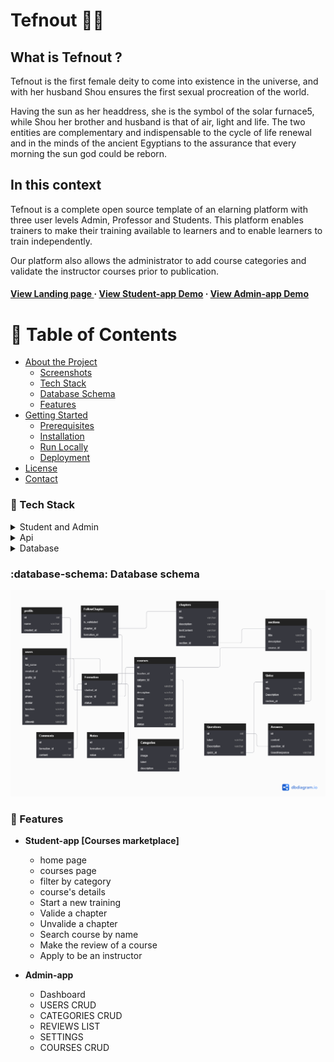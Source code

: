 ﻿# Tefnout 🚀🔺

## What is Tefnout ?

Tefnout is the first female deity to come into existence in the universe, and with her husband Shou ensures the first sexual procreation of the world.

Having the sun as her headdress, she is the symbol of the solar furnace5, while Shou her brother and husband is that of air, light and life. The two entities are complementary and indispensable to the cycle of life renewal and in the minds of the ancient Egyptians to the assurance that every morning the sun god could be reborn.

## In this context

Tefnout is a complete open source template of an elarning platform with three user levels
Admin, Professor and Students.
This platform enables trainers to make their training available to learners and to enable learners to train independently.

Our platform also allows the administrator to add course categories and validate the instructor courses prior to publication.

<div>
    <h4>
    <a href="https://github.com/Louis3797/awesome-readme-template/">View Landing page </a>
  <span> · </span>
    <a href="https://github.com/Louis3797/awesome-readme-template">View Student-app Demo</a>
  <span> · </span>
    <a href="https://github.com/Louis3797/awesome-readme-template/issues/">View Admin-app Demo</a>
  </h4>
</div>

<!-- Table of Contents -->

# :notebook_with_decorative_cover: Table of Contents

- [About the Project](#star2-about-the-project)
  - [Screenshots](#camera-screenshots)
  - [Tech Stack](#space_invader-tech-stack)
  - [Database Schema](#database-schema)
  - [Features](#dart-features)
- [Getting Started](#toolbox-getting-started)
  - [Prerequisites](#bangbang-prerequisites)
  - [Installation](#gear-installation)
  - [Run Locally](#running-run-locally)
  - [Deployment](#triangular_flag_on_post-deployment)
- [License](#warning-license)
- [Contact](#handshake-contact)

<!-- TechStack -->

### :space_invader: Tech Stack

<details>
  <summary>Student and Admin</summary>
  <ul>
    <li><a href="https://reactjs.org/">React.js</a></li>
    <li><a href="https://getbootstrap.com/">Bootstrap</a></li>
    <li><a href="https://redux.js.org/">Redux</a></li>
  </ul>
</details>

<details>
  <summary>Api</summary>
  <ul>
    <li><a href="https://www.php.net/docs.php">PHP</a></li>
    <li><a href="https://laravel.com/">Laravel</a></li>
  </ul>
</details>

<details>
<summary>Database</summary>
  <ul>
    <li><a href="https://www.mysql.com/">MySQL</a></li>
  </ul>
</details>

<!-- Database schema -->

### :database-schema: Database schema

<img src="assets/Tefnout.png">

<!-- Features -->

### :dart: Features

- **Student-app [Courses marketplace]**

  - home page
  - courses page
  - filter by category
  - course's details
  - Start a new training
  - Valide a chapter
  - Unvalide a chapter
  - Search course by name
  - Make the review of a course
  - Apply to be an instructor

- **Admin-app**
  - Dashboard
  - USERS CRUD
  - CATEGORIES CRUD
  - REVIEWS LIST
  - SETTINGS
  - COURSES CRUD
